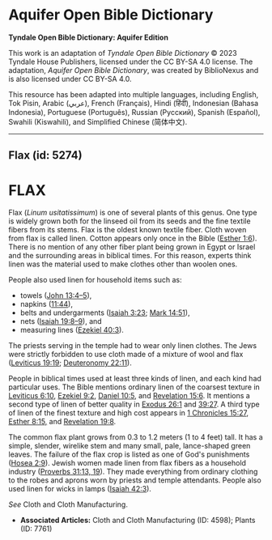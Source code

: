 # Aquifer Open Bible Dictionary

**Tyndale Open Bible Dictionary: Aquifer Edition**

This work is an adaptation of *Tyndale Open Bible Dictionary* © 2023 Tyndale House Publishers, licensed under the CC BY\-SA 4\.0 license. The adaptation, *Aquifer Open Bible Dictionary*, was created by BiblioNexus and is also licensed under CC BY\-SA 4\.0\.

This resource has been adapted into multiple languages, including English, Tok Pisin, Arabic (عربي), French (Français), Hindi (हिंदी), Indonesian (Bahasa Indonesia), Portuguese (Português), Russian (Русский), Spanish (Español), Swahili (Kiswahili), and Simplified Chinese (简体中文).



--------------------------------

## Flax (id: 5274)

FLAX
====

Flax (*Linum usitatissimum*) is one of several plants of this genus. One type is widely grown both for the linseed oil from its seeds and the fine textile fibers from its stems. Flax is the oldest known textile fiber. Cloth woven from flax is called linen. Cotton appears only once in the Bible ([Esther 1:6](https://ref.ly/Esth1:6)). There is no mention of any other fiber plant being grown in Egypt or Israel and the surrounding areas in biblical times. For this reason, experts think linen was the material used to make clothes other than woolen ones.

People also used linen for household items such as:

* towels ([John 13:4–5](https://ref.ly/John13:4-John13:5)),
* napkins ([11:44](https://ref.ly/John11:44)),
* belts and undergarments ([Isaiah 3:23](https://ref.ly/Isa3:23); [Mark 14:51](https://ref.ly/Mark14:51)),
* nets ([Isaiah 19:8–9](https://ref.ly/Isa19:8-Isa19:9)), and
* measuring lines ([Ezekiel 40:3](https://ref.ly/Ezek40:3)).

The priests serving in the temple had to wear only linen clothes. The Jews were strictly forbidden to use cloth made of a mixture of wool and flax ([Leviticus 19:19](https://ref.ly/Lev19:19); [Deuteronomy 22:11](https://ref.ly/Deut22:11)).

People in biblical times used at least three kinds of linen, and each kind had particular uses. The Bible mentions ordinary linen of the coarsest texture in [Leviticus 6:10](https://ref.ly/Lev6:10), [Ezekiel 9:2](https://ref.ly/Ezek9:2), [Daniel 10:5](https://ref.ly/Dan10:5), and [Revelation 15:6](https://ref.ly/Rev15:6). It mentions a second type of linen of better quality in [Exodus 26:1](https://ref.ly/Exod26:1) and [39:27](https://ref.ly/Exod39:27). A third type of linen of the finest texture and high cost appears in [1 Chronicles 15:27](https://ref.ly/1Chr15:27), [Esther 8:15,](https://ref.ly/Esth8:15) and [Revelation 19:8](https://ref.ly/Rev19:8).

The common flax plant grows from 0\.3 to 1\.2 meters (1 to 4 feet) tall. It has a simple, slender, wirelike stem and many small, pale, lance\-shaped green leaves. The failure of the flax crop is listed as one of God's punishments ([Hosea 2:9](https://ref.ly/Hos2:9)). Jewish women made linen from flax fibers as a household industry ([Proverbs 31:13, 19](https://ref.ly/Prov31:13,Prov31:19)). They made everything from ordinary clothing to the robes and aprons worn by priests and temple attendants. People also used linen for wicks in lamps ([Isaiah 42:3](https://ref.ly/Isa42:3)).

*See* Cloth and Cloth Manufacturing.

* **Associated Articles:** Cloth and Cloth Manufacturing (ID: 4598); Plants (ID: 7761)

